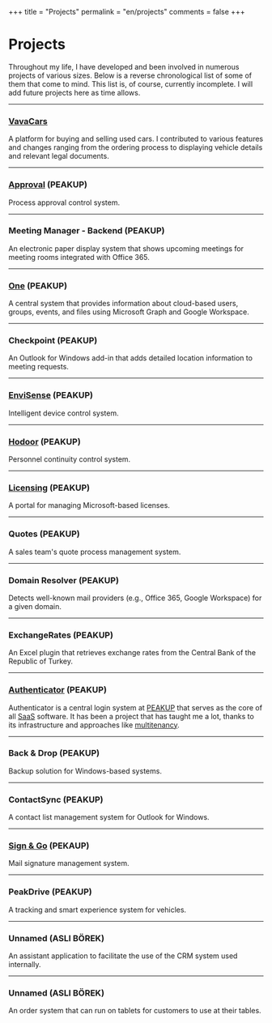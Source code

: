 +++
title = "Projects"
permalink = "en/projects"
comments = false
+++

# Projects

Throughout my life, I have developed and been involved in numerous projects of various sizes. Below is a reverse chronological list of some of them that come to mind. This list is, of course, currently incomplete. I will add future projects here as time allows.

---
### [VavaCars](https://vava.cars/)

A platform for buying and selling used cars. I contributed to various features and changes ranging from the ordering process to displaying vehicle details and relevant legal documents.

---
### [Approval](https://approval.peakup.org/) (PEAKUP)

Process approval control system.

---
### Meeting Manager - Backend (PEAKUP)

An electronic paper display system that shows upcoming meetings for meeting rooms integrated with Office 365.

---
### [One](https://one.peakup.org) (PEAKUP)

A central system that provides information about cloud-based users, groups, events, and files using Microsoft Graph and Google Workspace.

---
### Checkpoint (PEAKUP)

An Outlook for Windows add-in that adds detailed location information to meeting requests.

---
### [EnviSense](https://noa.peakup.org) (PEAKUP)

Intelligent device control system.

---
### [Hodoor](https://hodoor.peakup.org) (PEAKUP)

Personnel continuity control system.

---
### [Licensing](https://licensing.peakup.org) (PEAKUP)

A portal for managing Microsoft-based licenses.

---
### Quotes (PEAKUP)

A sales team's quote process management system.

---
### Domain Resolver (PEAKUP)

Detects well-known mail providers (e.g., Office 365, Google Workspace) for a given domain.

---
### ExchangeRates (PEAKUP)

An Excel plugin that retrieves exchange rates from the Central Bank of the Republic of Turkey.

---
### [Authenticator](https://auth.peakup.org) (PEAKUP)

Authenticator is a central login system at [PEAKUP](https://peakup.org/) that serves as the core of all [SaaS](https://tr.wikipedia.org/wiki/Hizmet_olarak_yaz%C4%B1l%C4%B1m) software. It has been a project that has taught me a lot, thanks to its infrastructure and approaches like [multitenancy](https://en.wikipedia.org/wiki/Multitenancy).

---
### Back & Drop (PEAKUP)

Backup solution for Windows-based systems.

---
### ContactSync (PEAKUP)

A contact list management system for Outlook for Windows.

---
### [Sign & Go](https://signandgo.peakup.org) (PEKAUP)

Mail signature management system.

---
### PeakDrive (PEAKUP)

A tracking and smart experience system for vehicles.

---
### Unnamed (ASLI BÖREK)

An assistant application to facilitate the use of the CRM system used internally.

---
### Unnamed (ASLI BÖREK)

An order system that can run on tablets for customers to use at their tables.
